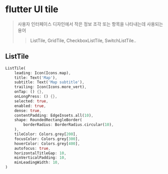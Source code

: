 # flutter UI tile

> 사용자 인터페이스 디자인에서 작은 정보 조각 또는 항목을 나타내는데 사용되는 용어
>
> > ListTile, GridTile, CheckboxListTile, SwitchListTile..

## ListTile

```dart
ListTile(
    leading: Icon(Icons.map),
    title: Text('Map'),
    subtitle: Text('Map subtitle'),
    trailing: Icon(Icons.more_vert),
    onTap: () {},
    onLongPress: () {},
    selected: true,
    enabled: true,
    dense: true,
    contentPadding: EdgeInsets.all(10),
    shape: RoundedRectangleBorder(
        borderRadius: BorderRadius.circular(10),
    ),
    tileColor: Colors.grey[200],
    focusColor: Colors.grey[300],
    hoverColor: Colors.grey[400],
    autofocus: true,
    horizontalTitleGap: 10,
    minVerticalPadding: 10,
    minLeadingWidth: 10,
)
```
